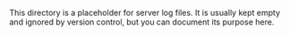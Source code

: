 This directory is a placeholder for server log files.
It is usually kept empty and ignored by version control, but you can document its purpose here.
